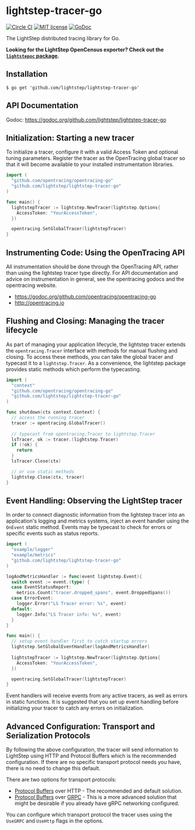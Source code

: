 # lightstep-tracer-go

[![Circle CI](https://circleci.com/gh/lightstep/lightstep-tracer-go.svg?style=shield)](https://circleci.com/gh/lightstep/lightstep-tracer-go)
[![MIT license](http://img.shields.io/badge/license-MIT-blue.svg)](http://opensource.org/licenses/MIT)
[![GoDoc](https://godoc.org/github.com/lightstep/lightstep-tracer-go?status.svg)](https://godoc.org/github.com/lightstep/lightstep-tracer-go)

The LightStep distributed tracing library for Go.

**Looking for the LightStep OpenCensus exporter? Check out the [`lightstepoc` package](./lightstepoc).**

## Installation

```
$ go get 'github.com/lightstep/lightstep-tracer-go'
```

## API Documentation

Godoc: https://godoc.org/github.com/lightstep/lightstep-tracer-go

## Initialization: Starting a new tracer
To initialize a tracer, configure it with a valid Access Token and optional tuning parameters. Register the tracer as the OpenTracing global tracer so that it will become available to your installed instrumentation libraries.

```go
import (
  "github.com/opentracing/opentracing-go"
  "github.com/lightstep/lightstep-tracer-go"
)

func main() {
  lightstepTracer := lightstep.NewTracer(lightstep.Options{
    AccessToken: "YourAccessToken",
  })

  opentracing.SetGlobalTracer(lightstepTracer)
}
```

## Instrumenting Code: Using the OpenTracing API

All instrumentation should be done through the OpenTracing API, rather than using the lightstep tracer type directly. For API documentation and advice on instrumentation in general, see the opentracing godocs and the opentracing website.

- https://godoc.org/github.com/opentracing/opentracing-go
- http://opentracing.io

## Flushing and Closing: Managing the tracer lifecycle

As part of managing your application lifecycle, the lightstep tracer extends the `opentracing.Tracer` interface with methods for manual flushing and closing. To access these methods, you can take the global tracer and typecast it to a `lightstep.Tracer`. As a convenience, the lightstep package provides static methods which perform the typecasting.

```go
import (
  "context"
  "github.com/opentracing/opentracing-go"
  "github.com/lightstep/lightstep-tracer-go"
)

func shutdown(ctx context.Context) {
  // access the running tracer
  tracer := opentracing.GlobalTracer()
    
  // typecast from opentracing.Tracer to lightstep.Tracer
  lsTracer, ok := tracer.(lightstep.Tracer)
  if (!ok) { 
    return 
  }
  lsTracer.Close(ctx)

  // or use static methods
  lightstep.Close(ctx, tracer)
}
```

## Event Handling: Observing the LightStep tracer
In order to connect diagnostic information from the lightstep tracer into an application's logging and metrics systems, inject an event handler using the `OnEvent` static method. Events may be typecast to check for errors or specific events such as status reports.

```go
import (
  "example/logger"
  "example/metrics"
  "github.com/lightstep/lightstep-tracer-go"
)

logAndMetricsHandler := func(event lightstep.Event){
  switch event := event.(type) {
  case EventStatusReport:
    metrics.Count("tracer.dropped_spans", event.DroppedSpans())
  case ErrorEvent:
    logger.Error("LS Tracer error: %s", event)
  default:
    logger.Info("LS Tracer info: %s", event)
  }
}

func main() {
  // setup event handler first to catch startup errors
  lightstep.SetGlobalEventHandler(logAndMetricsHandler)
  
  lightstepTracer := lightstep.NewTracer(lightstep.Options{
    AccessToken: "YourAccessToken",
  })

  opentracing.SetGlobalTracer(lightstepTracer)
}
```

Event handlers will receive events from any active tracers, as well as errors in static functions. It is suggested that you set up event handling before initializing your tracer to catch any errors on initialization.

## Advanced Configuration: Transport and Serialization Protocols

By following the above configuration, the tracer will send information to LightStep using HTTP and Protocol Buffers which is the recommended configuration. If there are no specific transport protocol needs you have, there is no need to change this default.

There are two options for transport protocols:

- [Protocol Buffers](https://developers.google.com/protocol-buffers/) over HTTP - The recommended and default solution.
- [Protocol Buffers](https://developers.google.com/protocol-buffers/) over [GRPC](https://grpc.io/) - This is a more advanced solution that might be desirable if you already have gRPC networking configured.

You can configure which transport protocol the tracer uses using the `UseGRPC` and `UseHttp` flags in the options.

